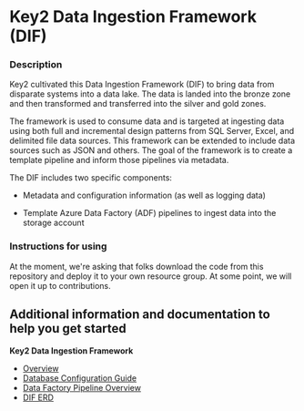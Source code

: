 # Key2 Data Ingestion Framework (DIF)

### Description
Key2 cultivated this Data Ingestion Framework (DIF) to bring data from disparate systems into a data lake.  The data is landed into the bronze zone and then transformed and transferred into the silver and gold zones. 

The framework is used to consume data and is targeted at ingesting data using both full and incremental design patterns from SQL Server, Excel, and delimited file data sources. This framework can be extended to include data sources such as JSON and others.  The goal of the framework is to create a template pipeline and inform those pipelines via metadata.   

The DIF includes two specific components:

- Metadata and configuration information (as well as logging data) 

- Template Azure Data Factory (ADF) pipelines to ingest data into the storage account

### Instructions for using
At the moment, we're asking that folks download the code from this repository and deploy it to your own resource group.  At some point, we will open it up to contributions.

## Additional information and documentation to help you get started

**Key2 Data Ingestion Framework**

- [Overview](https://github.com/Key2Consulting/key2-demo-eia/blob/main/documentation/Key2%20Data%20Ingestion%20Framework%20Overview.docx)
- [Database Configuration Guide](https://github.com/Key2Consulting/key2-demo-eia/blob/main/documentation/Key2%20Data%20Ingestion%20Framework%20-%20Configuration%20Database%20Guide.docx)
- [Data Factory Pipeline Overview](https://github.com/Key2Consulting/key2-demo-eia/blob/main/documentation/Key2%20Data%20Ingestion%20Framework%20-%20ADF%20Pipeline%20Overview.docx)
- [DIF ERD](https://github.com/Key2Consulting/key2-dif/blob/main/documentation/Data%20Ingestion%20Framework%20-%20ERD.pdf)


